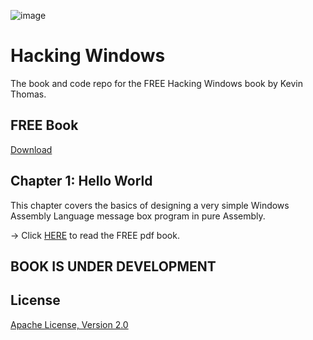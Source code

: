 ![image](https://github.com/mytechnotalent/Hacking-Windows/blob/main/Hacking%20Windows.png?raw=true)

# Hacking Windows
The book and code repo for the FREE Hacking Windows book by Kevin Thomas.

## FREE Book
[Download]()

## Chapter 1: Hello World
This chapter covers the basics of designing a very simple Windows Assembly Language message box program in pure Assembly.

-> Click [HERE](https://github.com/mytechnotalent/Selenium-For-Everyone/blob/main/Selenium_For_Everyone_1r1.pdf) to read the FREE pdf book.

## BOOK IS UNDER DEVELOPMENT

## License
[Apache License, Version 2.0](https://www.apache.org/licenses/LICENSE-2.0)
